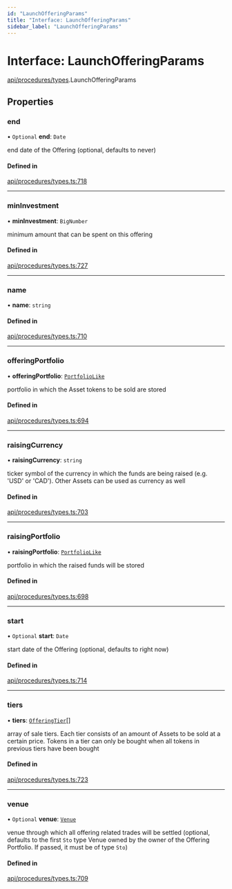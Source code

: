 ```yaml
---
id: "LaunchOfferingParams"
title: "Interface: LaunchOfferingParams"
sidebar_label: "LaunchOfferingParams"
---
```


# Interface: LaunchOfferingParams

[api/procedures/types](../../../../../modules/API/Procedures/Types/Types.md).LaunchOfferingParams

## Properties

### end

• `Optional` **end**: `Date`

end date of the Offering (optional, defaults to never)

#### Defined in

[api/procedures/types.ts:718](https://github.com/PolymeshAssociation/polymesh-sdk/blob/15be87e8/src/api/procedures/types.ts#L718)

___

### minInvestment

• **minInvestment**: `BigNumber`

minimum amount that can be spent on this offering

#### Defined in

[api/procedures/types.ts:727](https://github.com/PolymeshAssociation/polymesh-sdk/blob/15be87e8/src/api/procedures/types.ts#L727)

___

### name

• **name**: `string`

#### Defined in

[api/procedures/types.ts:710](https://github.com/PolymeshAssociation/polymesh-sdk/blob/15be87e8/src/api/procedures/types.ts#L710)

___

### offeringPortfolio

• **offeringPortfolio**: [`PortfolioLike`](../../../../../modules/Types/Types.md#portfoliolike)

portfolio in which the Asset tokens to be sold are stored

#### Defined in

[api/procedures/types.ts:694](https://github.com/PolymeshAssociation/polymesh-sdk/blob/15be87e8/src/api/procedures/types.ts#L694)

___

### raisingCurrency

• **raisingCurrency**: `string`

ticker symbol of the currency in which the funds are being raised (e.g. 'USD' or 'CAD').
  Other Assets can be used as currency as well

#### Defined in

[api/procedures/types.ts:703](https://github.com/PolymeshAssociation/polymesh-sdk/blob/15be87e8/src/api/procedures/types.ts#L703)

___

### raisingPortfolio

• **raisingPortfolio**: [`PortfolioLike`](../../../../../modules/Types/Types.md#portfoliolike)

portfolio in which the raised funds will be stored

#### Defined in

[api/procedures/types.ts:698](https://github.com/PolymeshAssociation/polymesh-sdk/blob/15be87e8/src/api/procedures/types.ts#L698)

___

### start

• `Optional` **start**: `Date`

start date of the Offering (optional, defaults to right now)

#### Defined in

[api/procedures/types.ts:714](https://github.com/PolymeshAssociation/polymesh-sdk/blob/15be87e8/src/api/procedures/types.ts#L714)

___

### tiers

• **tiers**: [`OfferingTier`](../../../Entities/Offering/Types/OfferingTier/OfferingTier.md)[]

array of sale tiers. Each tier consists of an amount of Assets to be sold at a certain price.
  Tokens in a tier can only be bought when all tokens in previous tiers have been bought

#### Defined in

[api/procedures/types.ts:723](https://github.com/PolymeshAssociation/polymesh-sdk/blob/15be87e8/src/api/procedures/types.ts#L723)

___

### venue

• `Optional` **venue**: [`Venue`](../../../../../classes/API/Entities/Venue/Venue.md)

venue through which all offering related trades will be settled
  (optional, defaults to the first `Sto` type Venue owned by the owner of the Offering Portfolio.
  If passed, it must be of type `Sto`)

#### Defined in

[api/procedures/types.ts:709](https://github.com/PolymeshAssociation/polymesh-sdk/blob/15be87e8/src/api/procedures/types.ts#L709)
